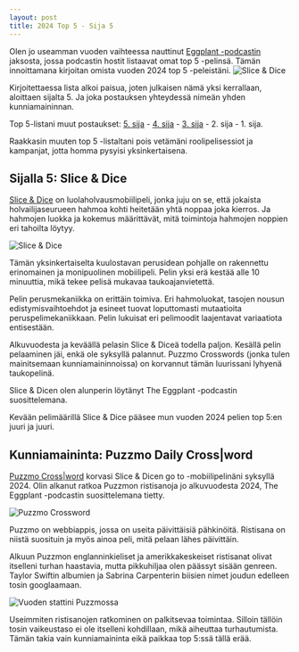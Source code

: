 ```yaml
---
layout: post
title: 2024 Top 5 - Sija 5 
---
```

Olen jo useamman vuoden vaihteessa nauttinut [Eggplant -podcastin](https://eggplant.show/) jaksosta, jossa podcastin hostit listaavat omat top 5 -pelinsä. Tämän innoittamana kirjoitan omista vuoden 2024 top 5 -peleistäni.
![Slice & Dice](https://anttiki.github.io/images/slice-n-dice.png "Slice & Dice")

Kirjoitettaessa lista alkoi paisua, joten julkaisen nämä yksi kerrallaan, aloittaen sijalta 5. Ja joka postauksen yhteydessä nimeän yhden kunniamaininnan. 

Top 5-listani muut postaukset: [5. sija](https://anttiki.github.io/Top-5-2024-Sija-5/) - [4. sija](https://anttiki.github.io/Top-5-2024-Sija-4/) - [3. sija](https://anttiki.github.io/Top-5-2024-Sija-3/) - 2. sija - 1. sija.

Raakkasin muuten top 5 -listaltani pois vetämäni roolipelisessiot ja kampanjat, jotta homma pysyisi yksinkertaisena.

## Sijalla 5: Slice & Dice

[Slice & Dice](https://tann.itch.io/slice-dice) on luolaholvausmobiilipeli, jonka juju on se, että jokaista holvailijaseurueen hahmoa kohti heitetään yhtä noppaa joka kierros. Ja hahmojen luokka ja kokemus määrittävät, mitä toimintoja hahmojen noppien eri tahoilta löytyy. 

![Slice & Dice](https://anttiki.github.io/images/slice-n-dice.png "Slice & Dice")

Tämän yksinkertaiselta kuulostavan perusidean pohjalle on rakennettu erinomainen ja monipuolinen mobiilipeli. Pelin yksi erä kestää alle 10 minuuttia, mikä tekee pelisä mukavaa taukoajanvietettä. 

Pelin perusmekaniikka on erittäin toimiva. Eri hahmoluokat, tasojen nousun edistymisvaihtoehdot ja esineet tuovat loputtomasti mutaatioita peruspelimekaniikkaan. Pelin lukuisat eri pelimoodit laajentavat variaatiota entisestään.

Alkuvuodesta ja keväällä pelasin Slice & Diceä todella paljon. Kesällä pelin pelaaminen jäi, enkä ole syksyllä palannut. Puzzmo Crosswords (jonka tulen mainitsemaan kunniamaininnoissa) on korvannut tämän luurissani lyhyenä taukopelinä.

Slice & Dicen olen alunperin löytänyt The Eggplant -podcastin suosittelemana.

Kevään pelimäärillä Slice & Dice pääsee mun vuoden 2024 pelien top 5:en juuri ja juuri.

## Kunniamaininta: Puzzmo Daily Cross|word

[Puzzmo Cross\|word](https://www.puzzmo.com/game/crossword) korvasi Slice & Dicen go to -mobiilipelinäni syksyllä 2024. Olin alkanut ratkoa Puzzmon ristisanoja jo alkuvuodesta 2024, The Eggplant -podcastin suosittelemana tietty.

![Puzzmo Crossword](https://anttiki.github.io/images/puzzmo1.jpg "Puzzmo Crossword")

Puzzmo on webbiappis, jossa on useita päivittäisiä pähkinöitä. Ristisana on niistä suosituin ja myös ainoa peli, mitä pelaan lähes päivittäin.

Alkuun Puzzmon englanninkieliset ja amerikkakeskeiset ristisanat olivat itselleni turhan haastavia, mutta pikkuhiljaa olen päässyt sisään genreen. Taylor Swiftin albumien ja Sabrina Carpenterin biisien nimet joudun edelleen tosin googlaamaan.

![Vuoden stattini Puzzmossa](https://anttiki.github.io/images/puzzmo2.jpg "Vuoden stattini Puzzmossa")

Useimmiten ristisanojen ratkominen on palkitsevaa toimintaa. Silloin tällöin tosin vaikeustaso ei ole itselleni kohdillaan, mikä aiheuttaa turhautumista. Tämän takia vain kunniamaininta eikä paikkaa top 5:ssä tällä erää.

